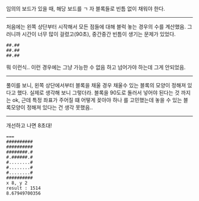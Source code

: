임의의 보드가 있을 때, 해당 보드를 ㄱ 자 블록들로 빈틈 없이 채워야 한다.

---

처음에는 왼쪽 상단부터 시작해서 모든 점들에 대해 블럭 놓는 경우의 수를 계산했음. 그러니까 시간이 너무 많이 걸렸고(90초), 중간중간 빈틈이 생기는 문제가 있었다.
```
##.##
##.##
##.##
```
뭐 이런식.. 이런 경우에는 그냥 가능한 수 없음 하고 넘어가야 하는데 그게 안되었음.

---

풀이를 보니, 왼쪽 상단에서부터 블록을 채울 경우 채울수 있는 블록의 모양이 정해져 있다고 했다. 실제로 생각해 보니 그렇더라.
블록을 90도로 돌러서 넣어야 된다는 것 까지는 ok, 근데 특정 좌표가 주어질 떄 어떻게 꽂아야 하나 를 고민했는데
놓을 수 있는 블록모양이 정해져 있다는 건 생각 못했음..

---

개선하고 나면 8초대!

```
===
##########
##########
########.#
#.######.#
#........#
#........#
#........#
##########
x 8, y 2
result : 1514
8.67949700356
```
